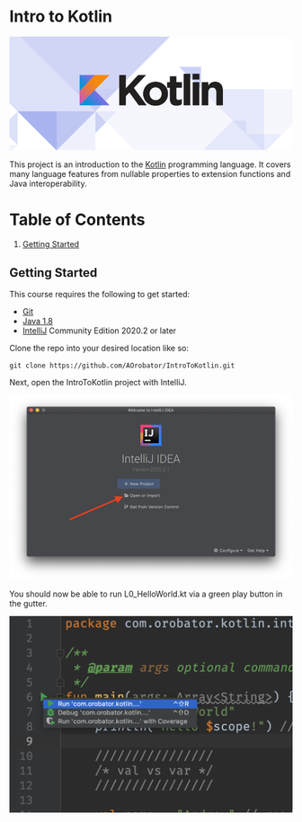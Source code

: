 # Intro to Kotlin

![Kotlin Banner][kotlin_banner]

This project is an introduction to the [Kotlin] programming language. It covers 
many language features from nullable properties to extension functions and Java
interoperability.

# Table of Contents
1. [Getting Started](#getting_started)

## Getting Started <a name="getting_started"></a>

This course requires the following to get started:

* [Git]
* [Java 1.8]
* [IntelliJ] Community Edition 2020.2 or later

Clone the repo into your desired location like so:

```
git clone https://github.com/AOrobator/IntroToKotlin.git
```

Next, open the IntroToKotlin project with IntelliJ.

![open_project][open_project]

You should now be able to run L0_HelloWorld.kt
via a green play button in the gutter.

![Run code][run_code]

[Git]: https://git-scm.com/downloads
[kotlin_banner]: img/kotlin_banner.png "Kotlin Logo"
[Kotlin]: https://kotlinlang.org/
[Java 1.8]: https://www.oracle.com/technetwork/java/javase/downloads/jdk8-downloads-2133151.html
[IntelliJ]: https://www.jetbrains.com/idea/download/
[open_project]: img/open_project.png "Import Project"
[run_code]: img/run_code.png "Run Code"